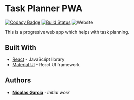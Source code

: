 # Task Planner PWA


[![Codacy Badge](https://api.codacy.com/project/badge/Grade/e466f8ddfe6e49c4b4cf69b09d792b04)](https://app.codacy.com/app/nicoga97/Task-Planner-React-PWA?utm_source=github.com&utm_medium=referral&utm_content=nicoga97/Task-Planner-React-PWA&utm_campaign=Badge_Grade_Dashboard)
[![Build Status](https://travis-ci.com/nicoga97/Task-Planner-React-PWA.svg?branch=master)](https://travis-ci.com/nicoga97/Task-Planner-React-PWA)
![Website](https://img.shields.io/website-up-down-green-red/https/task-planner-d38da.firebaseapp.com.svg?label=Firebase)

This is a progresive web app which helps with task planning.


## Built With

* [React](https://reactjs.org/) - JavaScript library
* [Material UI](https://material-ui.com/) - React UI framework

## Authors

* **[Nicolas Garcia](https://github.com/nicoga97)** - *Initial work* 
